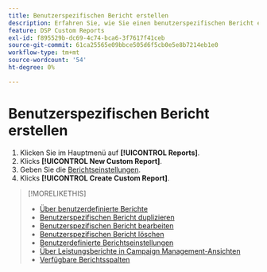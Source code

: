 ```yaml
---
title: Benutzerspezifischen Bericht erstellen
description: Erfahren Sie, wie Sie einen benutzerspezifischen Bericht erstellen.
feature: DSP Custom Reports
exl-id: f895529b-dc69-4c74-bca6-3f7617f41ceb
source-git-commit: 61ca25565e09bbce505d6f5cb0e5e8b7214eb1e0
workflow-type: tm+mt
source-wordcount: '54'
ht-degree: 0%

---
```


# Benutzerspezifischen Bericht erstellen

1. Klicken Sie im Hauptmenü auf **[!UICONTROL Reports]**.
1. Klicks **[!UICONTROL New Custom Report]**.
1. Geben Sie die [Berichtseinstellungen](/help/dsp/reports/report-settings.md).
1. Klicks **[!UICONTROL Create Custom Report]**.

>[!MORELIKETHIS]
>
>* [Über benutzerdefinierte Berichte](/help/dsp/reports/report-about.md)
>* [Benutzerspezifischen Bericht duplizieren](/help/dsp/reports/report-copy.md)
>* [Benutzerspezifischen Bericht bearbeiten](/help/dsp/reports/report-edit.md)
>* [Benutzerspezifischen Bericht löschen](/help/dsp/reports/report-delete.md)
>* [Benutzerdefinierte Berichtseinstellungen](/help/dsp/reports/report-settings.md)
>* [Über Leistungsberichte in Campaign Management-Ansichten](/help/dsp/campaign-management/reports/campaign-reports-about.md)
>* [Verfügbare Berichtsspalten](/help/dsp/reports/report-columns.md)
